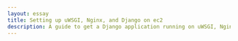 ```yaml
---
layout: essay
title: Setting up uWSGI, Nginx, and Django on ec2
description: A guide to get a Django application running on uWSGI, Nginx, and ec2.
---
```

